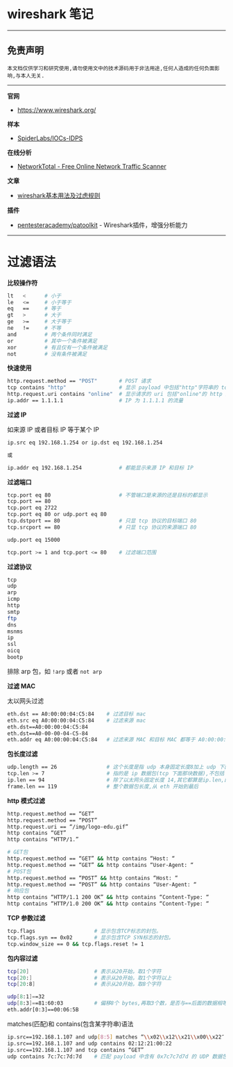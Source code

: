 # wireshark 笔记

---

## 免责声明

`本文档仅供学习和研究使用,请勿使用文中的技术源码用于非法用途,任何人造成的任何负面影响,与本人无关.`

---

**官网**
- https://www.wireshark.org/

**样本**
- [SpiderLabs/IOCs-IDPS](https://github.com/SpiderLabs/IOCs-IDPS)

**在线分析**
- [NetworkTotal - Free Online Network Traffic Scanner](https://www.networktotal.com/index.html)

**文章**
- [wireshark基本用法及过虑规则](https://blog.csdn.net/hzhsan/article/details/43453251)

**插件**
- [pentesteracademy/patoolkit](https://github.com/pentesteracademy/patoolkit) - Wireshark插件，增强分析能力

---

# 过滤语法

**比较操作符**
```bash
lt   <      # 小于
le   <=     # 小于等于
eq   ==     # 等于
gt   >      # 大于
ge   >=     # 大于等于
ne   !=     # 不等
and         # 两个条件同时满足
or          # 其中一个条件被满足
xor         # 有且仅有一个条件被满足
not         # 没有条件被满足
```

**快速使用**
```bash
http.request.method == "POST"       # POST 请求
tcp contains "http"                 # 显示 payload 中包括"http"字符串的 tcp 封包.
http.request.uri contains "online"  # 显示请求的 uri 包括"online"的 http 封包.
ip.addr == 1.1.1.1                  # IP 为 1.1.1.1 的流量
```

**过滤 IP**

如来源 IP 或者目标 IP 等于某个 IP
```bash
ip.src eq 192.168.1.254 or ip.dst eq 192.168.1.254

或

ip.addr eq 192.168.1.254            # 都能显示来源 IP 和目标 IP
```

**过滤端口**

```bash
tcp.port eq 80                      # 不管端口是来源的还是目标的都显示
tcp.port == 80
tcp.port eq 2722
tcp.port eq 80 or udp.port eq 80
tcp.dstport == 80                   # 只显 tcp 协议的目标端口 80
tcp.srcport == 80                   # 只显 tcp 协议的来源端口 80

udp.port eq 15000
```

```bash
tcp.port >= 1 and tcp.port <= 80    # 过滤端口范围
```

**过滤协议**

```bash
tcp
udp
arp
icmp
http
smtp
ftp
dns
msnms
ip
ssl
oicq
bootp
```

排除 arp 包，如 `!arp` 或者 `not arp`

**过滤 MAC**

太以网头过滤
```bash
eth.dst == A0:00:00:04:C5:84    # 过滤目标 mac
eth.src eq A0:00:00:04:C5:84    # 过滤来源 mac
eth.dst==A0:00:00:04:C5:84
eth.dst==A0-00-00-04-C5-84
eth.addr eq A0:00:00:04:C5:84   # 过滤来源 MAC 和目标 MAC 都等于 A0:00:00:04:C5:84 的
```

**包长度过滤**

```bash
udp.length == 26                # 这个长度是指 udp 本身固定长度8加上 udp 下面那块数据包之和
tcp.len >= 7                    # 指的是 ip 数据包(tcp 下面那块数据),不包括 tcp 本身
ip.len == 94                    # 除了以太网头固定长度 14,其它都算是ip.len,即从 ip 本身到最后
frame.len == 119                # 整个数据包长度,从 eth 开始到最后
```

**http 模式过滤**

```bash
http.request.method == “GET”
http.request.method == “POST”
http.request.uri == “/img/logo-edu.gif”
http contains “GET”
http contains “HTTP/1.”

# GET包
http.request.method == “GET” && http contains “Host: “
http.request.method == “GET” && http contains “User-Agent: “
# POST包
http.request.method == “POST” && http contains “Host: “
http.request.method == “POST” && http contains “User-Agent: “
# 响应包
http contains “HTTP/1.1 200 OK” && http contains “Content-Type: “
http contains “HTTP/1.0 200 OK” && http contains “Content-Type: “
```

**TCP 参数过滤**

```bash
tcp.flags                   # 显示包含TCP标志的封包。
tcp.flags.syn == 0x02       # 显示包含TCP SYN标志的封包。
tcp.window_size == 0 && tcp.flags.reset != 1
```

**包内容过滤**

```bash
tcp[20]                     # 表示从20开始，取1个字符
tcp[20:]                    # 表示从20开始，取1个字符以上
tcp[20:8]                   # 表示从20开始，取8个字符
```
```bash
udp[8:1]==32
udp[8:3]==81:60:03          # 偏移8个 bytes,再取3个数，是否与==后面的数据相等
eth.addr[0:3]==00:06:5B
```

matches(匹配)和 contains(包含某字符串)语法
```bash
ip.src==192.168.1.107 and udp[8:5] matches “\\x02\\x12\\x21\\x00\\x22″
ip.src==192.168.1.107 and udp contains 02:12:21:00:22
ip.src==192.168.1.107 and tcp contains “GET”
udp contains 7c:7c:7d:7d    # 匹配 payload 中含有 0x7c7c7d7d 的 UDP 数据包，不一定是从第一字节匹配。
```
